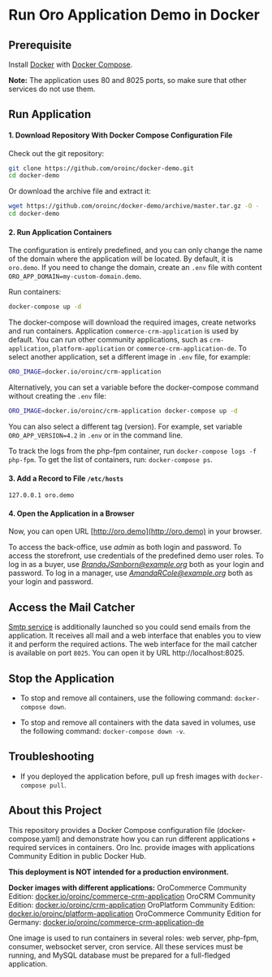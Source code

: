 # Run Oro Application Demo in Docker

## Prerequisite

Install [Docker](https://docs.docker.com/engine/install/) with [Docker Compose](https://docs.docker.com/compose/install/).

**Note:** The application uses 80 and 8025 ports, so make sure that other services do not use them.

## Run Application

#### 1. Download Repository With Docker Compose Configuration File

Check out the git repository:
```bash
git clone https://github.com/oroinc/docker-demo.git
cd docker-demo
```
Or download the archive file and extract it:
```bash
wget https://github.com/oroinc/docker-demo/archive/master.tar.gz -O - | tar -xzf -
cd docker-demo
```

#### 2. Run Application Containers

The configuration is entirely predefined, and you can only change the name of the domain where the application will be located. By default, it is `oro.demo`. If you need to change the domain, create an `.env` file with content `ORO_APP_DOMAIN=my-custom-domain.demo`.

Run containers:
```bash
docker-compose up -d
```

The docker-compose will download the required images, create networks and run containers.
Application `commerce-crm-application` is used by default.
You can run other community applications, such as `crm-application`, `platform-application` or `commerce-crm-application-de`.
To select another application, set a different image in `.env` file, for example:
```bash
ORO_IMAGE=docker.io/oroinc/crm-application
```
Alternatively, you can set a variable before the docker-compose command without creating the `.env` file:
```bash
ORO_IMAGE=docker.io/oroinc/crm-application docker-compose up -d
```
You can also select a different tag (version). For example, set variable `ORO_APP_VERSION=4.2` in `.env` or in the command line.

To track the logs from the php-fpm container, run `docker-compose logs -f php-fpm`. To get the list of containers, run: `docker-compose ps`.

#### 3. Add a Record to File `/etc/hosts`

```
127.0.0.1 oro.demo
```

#### 4. Open the Application in a Browser

Now, you can open URL [http://oro.demo](http://oro.demo) in your browser.

To access the back-office, use *admin* as both login and password.
To access the storefront, use credentials of the predefined demo user roles. To log in as a buyer, use *BrandaJSanborn@example.org* both as your login and password. To log in a manager, use *AmandaRCole@example.org* both as your login and password.

## Access the Mail Catcher

[Smtp service](https://github.com/mailhog/MailHog) is additionally launched so you could send emails from the application. It receives all mail and a web interface that enables you to view it and perform the required actions. The web interface for the mail catcher is available on port `8025`. You can open it by URL http://localhost:8025.

## Stop the Application

- To stop and remove all containers, use the following command: `docker-compose down`.

- To stop and remove all containers with the data saved in volumes, use the following command: `docker-compose down -v`.

## Troubleshooting

- If you deployed the application before, pull up fresh images with `docker-compose pull`.

## About this Project

This repository provides a Docker Compose configuration file (docker-compose.yaml) and demonstrate how you can run different applications + required services in containers. Oro Inc. provide images with applications Community Edition in public Docker Hub.

**This deployment is NOT intended for a production environment.**

**Docker images with different applications:**
OroCommerce Community Edition: [docker.io/oroinc/commerce-crm-application](https://hub.docker.com/r/oroinc/commerce-crm-application)
OroCRM Community Edition: [docker.io/oroinc/crm-application](https://hub.docker.com/r/oroinc/crm-application)
OroPlatform Community Edition: [docker.io/oroinc/platform-application](https://hub.docker.com/r/oroinc/platform-application)
OroCommerce Community Edition for Germany: [docker.io/oroinc/commerce-crm-application-de](https://hub.docker.com/r/oroinc/commerce-crm-application-de)


One image is used to run containers in several roles: web server, php-fpm, consumer, websocket server, cron service.
All these services must be running, and MySQL database must be prepared for a full-fledged application.
